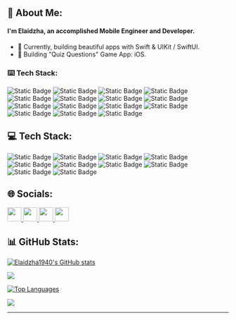 🦄 About Me:
----- 

#### I'm Elaidzha, an accomplished Mobile Engineer and Developer.
* 🌱 Currently, building beautiful apps with Swift & UIKit / SwiftUI.
* 🔭 Building "Quiz Questions" Game App: iOS.

### ⌨️ Tech Stack:

![Static Badge](https://img.shields.io/badge/IOS-grey?style=plastic&logo=apple&logoColor=white&labelColor=grey&color=grey) 
![Static Badge](https://img.shields.io/badge/Swift-orange?style=plastic&logo=swift&logoColor=white&labelColor=orange&color=orange) 
![Static Badge](https://img.shields.io/badge/SwiftUI-black?style=plastic&logo=swift&logoColor=black&labelColor=blue&color=black) 
![Static Badge](https://img.shields.io/badge/UIKit-lightgrey?style=plastic&logo=apple&logoColor=black&labelColor=lightgrey&color=lightgrey) 
![Static Badge](https://img.shields.io/badge/Combine-darkblue?style=plastic&logo=swift&logoColor=white&labelColor=darkblue&color=darkblue) 
![Static Badge](https://img.shields.io/badge/Core%20Data-purple?style=plastic&logo=coredata&logoColor=white&labelColor=purple&color=purple) 
![Static Badge](https://img.shields.io/badge/Realm-lightgreen?style=plastic&logo=realm&logoColor=white&labelColor=green&color=green) 
![Static Badge](https://img.shields.io/badge/MVVM-darkgreen?style=plastic&logo=architect&logoColor=white&labelColor=darkgreen&color=darkgreen) 
![Static Badge](https://img.shields.io/badge/Networking-blue?style=plastic&logo=swift&logoColor=white&labelColor=navy&color=blue) 
![Static Badge](https://img.shields.io/badge/Concurrency-green?style=plastic&logo=swift&logoColor=white&labelColor=green&color=green) 
![Static Badge](https://img.shields.io/badge/GCD-grey?style=plastic&logo=swift&logoColor=white&labelColor=darkgrey&color=grey) 
![Static Badge](https://img.shields.io/badge/Lottie-red?style=plastic&logo=animation&logoColor=white&labelColor=red&color=red) 
![Static Badge](https://img.shields.io/badge/CocoaPods%20/%20SPM-lightblue?style=plastic&logo=cocoapods&logoColor=white&labelColor=lightblue&color=lightblue) 
![Static Badge](https://img.shields.io/badge/Firebase-blue?style=plastic&logo=firebase&labelColor=blue&color=blue) 
![Static Badge](https://img.shields.io/badge/CI/CD%20Tools-lightpurple?style=plastic&logo=ci&logoColor=white&labelColor=purple&color=lightpurple) 

💻 Tech Stack:
-----
![Static Badge](https://img.shields.io/badge/IOS-grey?style=plastic&logo=apple&logoColor=white&labelColor=grey&color=grey) 
![Static Badge](https://img.shields.io/badge/Swift-orange?style=plastic&logo=swift&logoColor=white&labelColor=orange&color=orange) 
![Static Badge](https://img.shields.io/badge/SwiftUI-black?style=plastic&logo=swift&logoColor=black&labelColor=blue&color=black) 
![Static Badge](https://img.shields.io/badge/UIKit-lightgrey?style=plastic&logo=apple&logoColor=black&labelColor=lightgrey&color=lightgrey) 
![Static Badge](https://img.shields.io/badge/Core%20Data-purple?style=plastic&logo=coredata&logoColor=white&labelColor=purple&color=purple) 
![Static Badge](https://img.shields.io/badge/MVVM-darkgreen?style=plastic&logo=architect&logoColor=white&labelColor=darkgreen&color=darkgreen) 
![Static Badge](https://img.shields.io/badge/Networking-blue?style=plastic&logo=swift&logoColor=white&labelColor=navy&color=blue) 
![Static Badge](https://img.shields.io/badge/GitHub-black?style=plastic&logo=github&logoColor=white&labelColor=black&color=black) 
![Static Badge](https://img.shields.io/badge/GitLab-orange?style=plastic&logo=gitlab&logoColor=white&labelColor=orange&color=orange) 
![Static Badge](https://img.shields.io/badge/Jira-blue?style=plastic&logo=jira&logoColor=white&labelColor=blue&color=blue) 


🌐 Socials:
-----
<p align="left"> 
  <a href="https://www.github.com/Elaidzha1940" target="_blank" rel="noreferrer"> 
    <picture> 
      <source media="(prefers-color-scheme: dark)" srcset="https://raw.githubusercontent.com/danielcranney/readme-generator/main/public/icons/socials/github-dark.svg" /> 
      <source media="(prefers-color-scheme: light)" srcset="https://raw.githubusercontent.com/danielcranney/readme-generator/main/public/icons/socials/github.svg" /> 
      <img src="https://raw.githubusercontent.com/danielcranney/readme-generator/main/public/icons/socials/github.svg" width="32" height="32" /> 
    </picture> 
  </a> 
  <a href="http://www.instagram.com/elid.ev" target="_blank" rel="noreferrer"> 
    <picture> 
      <source media="(prefers-color-scheme: dark)" srcset="https://raw.githubusercontent.com/danielcranney/readme-generator/main/public/icons/socials/instagram-dark.svg" /> 
      <source media="(prefers-color-scheme: light)" srcset="https://raw.githubusercontent.com/danielcranney/readme-generator/main/public/icons/socials/instagram.svg" /> 
      <img src="https://raw.githubusercontent.com/danielcranney/readme-generator/main/public/icons/socials/instagram.svg" width="32" height="32" /> 
    </picture> 
  </a> 
  <a href="https://www.linkedin.com/in/elaidzha-shchukin-9a1954176/" target="_blank" rel="noreferrer"> 
    <picture> 
      <source media="(prefers-color-scheme: dark)" srcset="https://raw.githubusercontent.com/danielcranney/readme-generator/main/public/icons/socials/linkedin-dark.svg" /> 
      <source media="(prefers-color-scheme: light)" srcset="https://raw.githubusercontent.com/danielcranney/readme-generator/main/public/icons/socials/linkedin.svg" /> 
      <img src="https://raw.githubusercontent.com/danielcranney/readme-generator/main/public/icons/socials/linkedin.svg" width="32" height="32" /> 
    </picture> 
  </a> 
  <a href="https://www.threads.net/@elaidzha_shchukin" target="_blank" rel="noreferrer"> 
    <picture> 
      <source media="(prefers-color-scheme: dark)" srcset="https://raw.githubusercontent.com/danielcranney/readme-generator/main/public/icons/socials/threads-dark.svg" /> 
      <source media="(prefers-color-scheme: light)" srcset="https://raw.githubusercontent.com/danielcranney/readme-generator/main/public/icons/socials/threads.svg" /> 
      <img src="https://raw.githubusercontent.com/danielcranney/readme-generator/main/public/icons/socials/threads.svg" width="32" height="32" /> 
    </picture> 
  </a>
</p>


📊 GitHub Stats:
-----
<a href="http://www.github.com/Elaidzha1940"><img src="https://github-readme-stats.vercel.app/api?username=Elaidzha1940&show_icons=true&hide=&count_private=true&title_color=0891b2&text_color=ffffff&icon_color=0891b2&bg_color=1c1917&hide_border=true&show_icons=true" alt="Elaidzha1940's GitHub stats" /></a>

<a href="http://www.github.com/Elaidzha1940"><img src="https://github-readme-streak-stats.herokuapp.com/?user=Elaidzha1940&stroke=ffffff&background=1c1917&ring=0891b2&fire=0891b2&currStreakNum=ffffff&currStreakLabel=0891b2&sideNums=ffffff&sideLabels=ffffff&dates=ffffff&hide_border=true" /></a>

<a href="https://github.com/Elaidzha1940" align="left"><img src="https://github-readme-stats.vercel.app/api/top-langs/?username=Elaidzha1940&langs_count=10&title_color=0891b2&text_color=ffffff&icon_color=0891b2&bg_color=1c1917&hide_border=true&locale=en&custom_title=Top%20%Languages" alt="Top Languages" /></a>

[![](https://visitcount.itsvg.in/api?id=Elaidzha1940&label=Profile%20Views&color=0&icon=1&pretty=false)](https://visitcount.itsvg.in)

-----
